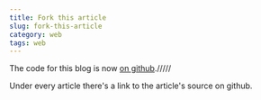 ```yaml
---
title: Fork this article
slug: fork-this-article
category: web
tags: web
---
```


The code for this blog is now [on github](https://github.com/mreq/mreq.eu)./////

Under every article there's a link to the article's source on github.

